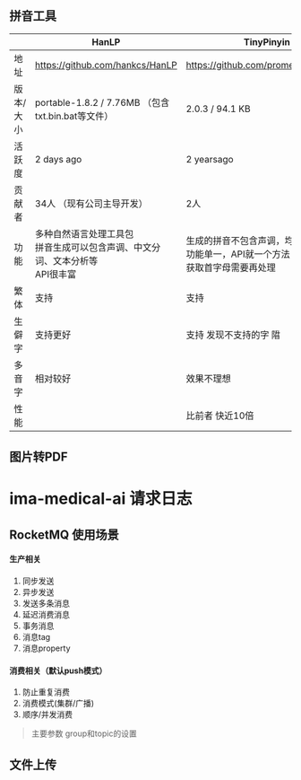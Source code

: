 ## 拼音工具

|           | HanLP                                                        | TinyPinyin                                                   |
| --------- | ------------------------------------------------------------ | ------------------------------------------------------------ |
| 地址      | https://github.com/hankcs/HanLP                              | https://github.com/promeG/TinyPinyin                         |
| 版本/大小 | portable-1.8.2 / 7.76MB （包含txt.bin.bat等文件）            | 2.0.3 / 94.1 KB                                              |
| 活跃度    | 2 days ago                                                   | 2 yearsago                                                   |
| 贡献者    | 34人   （现有公司主导开发）                                  | 2人                                                          |
| 功能      | 多种自然语言处理工具包<br />拼音生成可以包含声调、中文分词、文本分析等<br />API很丰富 | 生成的拼音不包含声调，均为大写 <br />功能单一，API就一个方法<br />获取首字母需要再处理 |
| 繁体      | 支持                                                         | 支持                                                         |
| 生僻字    | 支持更好                                                     | 支持 发现不支持的字 陹                                       |
| 多音字    | 相对较好                                                     | 效果不理想                                                   |
| 性能      |                                                              | 比前者 快近10倍                                              |

## 图片转PDF
# ima-medical-ai 请求日志
## RocketMQ 使用场景
#### 生产相关
1. 同步发送
2. 异步发送
3. 发送多条消息
4. 延迟消费消息
5. 事务消息
6. 消息tag
7. 消息property
#### 消费相关（默认push模式）
1. 防止重复消费
2. 消费模式(集群/广播)
3. 顺序/并发消费
> 主要参数 group和topic的设置

## 文件上传